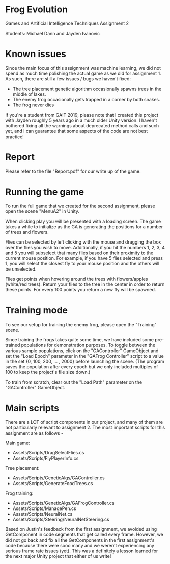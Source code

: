 # Frog Evolution

Games and Artificial Intelligence Techniques
Assignment 2

Students: Michael Dann and Jayden Ivanovic

# Known issues
Since the main focus of this assignment was machine learning, we did not spend as much time polishing the actual game as we did for assignment 1. As such, there are still a few issues / bugs we haven't fixed:
- The tree placement genetic algorithm occasionally spawns trees in the middle of lakes.
- The enemy frog occasionally gets trapped in a corner by both snakes.
- The frog never dies

If you're a student from GAIT 2019, please note that I created this project with Jayden roughly 5 years ago in a much older Unity version. I haven't bothered fixing all the warnings about deprecated method calls and such yet, and I can guarantee that some aspects of the code are not best practice!

# Report
Please refer to the file "Report.pdf" for our write up of the game.

# Running the game
To run the full game that we created for the second assignment, please open the scene "MenuA2" in Unity.

When clicking play you will be presented with a loading screen. The game takes a while to initialize as the GA is generating the positions for a number of trees and flowers.

Flies can be selected by left clicking with the mouse and dragging the box over the flies you wish to move. Additionally, if you hit the numbers 1, 2, 3, 4 and 5 you will subselect that many flies based on their proximity to the current mouse position. For example, if you have 5 flies selected and press 1, you will select the closest fly to your mouse position and the others will be unselected.

Flies get points when hovering around the trees with flowers/apples (white/red trees). Return your flies to the tree in the center in order to return these points. For every 100 points you return a new fly will be spawned.

# Training mode
To see our setup for training the enemy frog, please open the "Training" scene.

Since training the frogs takes quite some time, we have included some pre-trained populations for demonstration purposes. To toggle between the various sample populations, click on the "GAController" GameObject and set the "Load Epoch" parameter in the "GAFrog Controller" script to a value in the set {0, 100, 200, ... , 2000} before launching the scene. (The program saves the population after every epoch but we only included multiples of 100 to keep the project's file size down.)

To train from scratch, clear out the "Load Path" parameter on the "GAController" GameObject.

# Main scripts
There are a LOT of script components in our project, and many of them are not particularly relevant to assignment 2. The most important scripts for this assignment are as follows -

Main game:
- Assets/Scripts/DragSelectFlies.cs
- Assets/Scripts/FlyPlayerInfo.cs

Tree placement:
- Assets/Scripts/GeneticAlgs/GAController.cs
- Assets/Scripts/GenerateFoodTrees.cs

Frog training:
- Assets/Scripts/GeneticAlgs/GAFrogController.cs
- Assets/Scripts/ManagePen.cs
- Assets/Scripts/NeuralNet.cs
- Assets/Scripts/Steering/NeuralNetSteering.cs

Based on Justin's feedback from the first assignment, we avoided using GetComponent in code segments that get called every frame. However, we did not go back and fix all the GetComponents in the first assignment's code because there were sooo many and we weren't experiencing any serious frame rate issues (yet). This was a definitely a lesson learned for the next major Unity project that either of us write!
